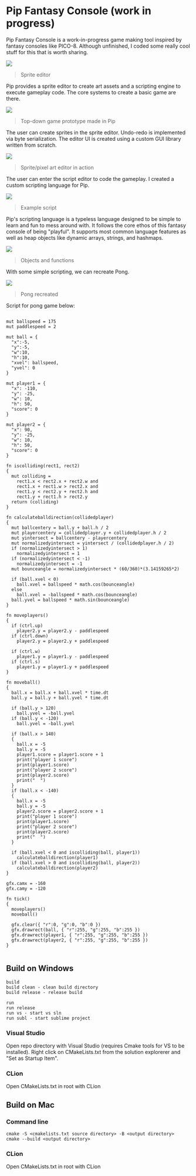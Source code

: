 # Pip Fantasy Console (work in progress)

Pip Fantasy Console is a work-in-progress game making tool inspired by fantasy consoles like PICO-8. Although unfinished, I coded some really cool stuff for this that is worth sharing.

![](https://kevin.gd/images/pip-demo/mario.png)
> Sprite editor

Pip provides a sprite editor to create art assets and a scripting engine to execute gameplay code. The core systems to create a basic game are there.

![](https://kevin.gd/images/pip-demo/nuclear-pip.gif)
> Top-down game prototype made in Pip

The user can create sprites in the sprite editor. Undo-redo is implemented via byte serialization. The editor UI is created using a custom GUI library written from scratch.

![](https://kevin.gd/images/pip-demo/timelapse.gif)
> Sprite/pixel art editor in action

The user can enter the script editor to code the gameplay. I created a custom scripting language for Pip.

![](https://kevin.gd/images/pip-demo/piplang-demo-1.png)
> Example script

Pip's scripting language is a typeless language designed to be simple to learn and fun to mess around with. It follows the core ethos of this fantasy console of being "playful". It supports most common language features as well as heap objects like dynamic arrays, strings, and hashmaps. 

![](https://kevin.gd/images/pip-demo/piplang-demo-2.png)
> Objects and functions

With some simple scripting, we can recreate Pong.

![](https://kevin.gd/images/pip-demo/pong.gif)
> Pong recreated


Script for pong game below:
```

mut ballspeed = 175
mut paddlespeed = 2

mut ball = { 
  "x":-5, 
  "y":-5, 
  "w":10, 
  "h":10,
  "xvel": ballspeed,
  "yvel": 0
}

mut player1 = {
  "x": -110,
  "y": -25,
  "w": 10,
  "h": 50,
  "score": 0
}

mut player2 = {
  "x": 90,
  "y": -25,
  "w": 10,
  "h": 50,
  "score": 0
}

fn iscolliding(rect1, rect2)
{
  mut colliding = 
    rect1.x < rect2.x + rect2.w and
    rect1.x + rect1.w > rect2.x and
    rect1.y < rect2.y + rect2.h and
    rect1.y + rect1.h > rect2.y
  return (colliding)
}

fn calculateballdirection(collidedplayer)
{
  mut ballcentery = ball.y + ball.h / 2
  mut playercentery = collidedplayer.y + collidedplayer.h / 2
  mut yintersect = ballcentery - playercentery
  mut normalizedyintersect = yintersect / (collidedplayer.h / 2)
  if (normalizedyintersect > 1)
    normalizedyintersect = 1
  if (normalizedyintersect < -1)
    normalizedyintersect = -1
  mut bounceangle = normalizedyintersect * (60/360)*(3.14159265*2)

  if (ball.xvel < 0)
    ball.xvel = ballspeed * math.cos(bounceangle)
  else
    ball.xvel = -ballspeed * math.cos(bounceangle)
  ball.yvel = ballspeed * math.sin(bounceangle)
}

fn moveplayers()
{
  if (ctrl.up)
    player2.y = player2.y - paddlespeed
  if (ctrl.down)
    player2.y = player2.y + paddlespeed

  if (ctrl.w)
    player1.y = player1.y - paddlespeed
  if (ctrl.s)
    player1.y = player1.y + paddlespeed
}

fn moveball()
{
  ball.x = ball.x + ball.xvel * time.dt
  ball.y = ball.y + ball.yvel * time.dt

  if (ball.y > 120)
    ball.yvel = -ball.yvel
  if (ball.y < -120)
    ball.yvel = -ball.yvel

  if (ball.x > 140)
  {
    ball.x = -5
    ball.y = -5
    player1.score = player1.score + 1
    print("player 1 score")
    print(player1.score)
    print("player 2 score")
    print(player2.score)
    print("  ")
  }
  if (ball.x < -140)
  {
    ball.x = -5
    ball.y = -5
    player2.score = player2.score + 1
    print("player 1 score")
    print(player1.score)
    print("player 2 score")
    print(player2.score)
    print("  ")
  }

  if (ball.xvel < 0 and iscolliding(ball, player1))
    calculateballdirection(player1)
  if (ball.xvel > 0 and iscolliding(ball, player2))
    calculateballdirection(player2)
}

gfx.camx = -160
gfx.camy = -120

fn tick()
{
  moveplayers()
  moveball()

  gfx.clear({ "r":0, "g":0, "b":0 })
  gfx.drawrect(ball, { "r":255, "g":255, "b":255 })
  gfx.drawrect(player1, { "r":255, "g":255, "b":255 })
  gfx.drawrect(player2, { "r":255, "g":255, "b":255 })
}


```


## Build on Windows

```
build
build clean - clean build directory
build release - release build 

run
run release
run vs - start vs sln
run subl - start sublime project
```

### Visual Studio
Open repo directory with Visual Studio (requires Cmake tools for VS to be installed).
Right click on CMakeLists.txt from the solution explorerer and "Set as Startup Item".

### CLion
Open CMakeLists.txt in root with CLion

## Build on Mac

### Command line
```
cmake -S <cmakelists.txt source directory> -B <output directory>
cmake --build <output directory>
```
### CLion
Open CMakeLists.txt in root with CLion
